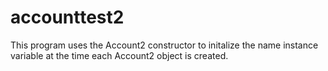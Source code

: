 # accounttest2
 
This program uses the Account2 constructor to initalize the name instance variable at the time each Account2 object is created.
